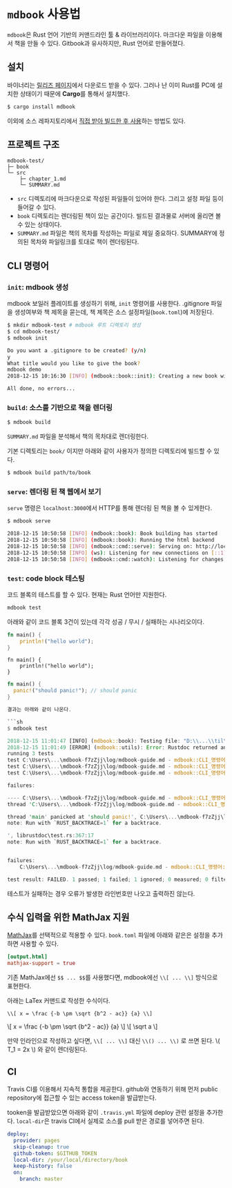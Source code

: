 # `mdbook` 사용법

`mdbook`은 Rust 언어 기반의 커맨드라인 툴 & 라이브러리이다. 마크다운 파일을 이용해서 책을 만들 수 있다. Gitbook과 유사하지만, Rust 언어로 만들어졌다.

## 설치

바이너리는 [릴리즈 페이지](https://github.com/rust-lang-nursery/mdBook/releases)에서 다운로드 받을 수 있다. 그러나 난 이미 Rust를 PC에 설치한 상태이기 때문에 **Cargo**를 통해서 설치했다. 

```sh
$ cargo install mdbook
```

이외에 소스 레파지토리에서 [직접 받아 빌드한 후 사용](https://rust-lang-nursery.github.io/mdBook/cli/index.html)하는 방법도 있다.

## 프로젝트 구조

```plain
mdbook-test/
├─ book
└─ src
    ├─ chapter_1.md
    └─ SUMMARY.md
```

* `src` 디렉토리에 마크다운으로 작성된 파일들이 있어야 한다. 그리고 설정 파일 등이 들어갈 수 있다.
* `book` 디렉토리는 렌더링된 책이 있는 공간이다. 빌드된 결과물로 서버에 올리면 볼 수 있는 상태이다.
* `SUMMARY.md` 파일은 책의 목차를 작성하는 파일로 제일 중요하다. SUMMARY에 정의된 목차와 파일링크를 토대로 책이 렌더링된다.

## CLI 명령어

### `init`: mdbook 생성

mdbook 보일러 플레이트를 생성하기 위해, `init` 명령어를 사용한다. .gitignore 파일을 생성여부와 책 제목을 묻는데, 책 제목은 소스 설정파일(`book.toml`)에 저장된다.

```sh
$ mkdir mdbook-test # mdbook 루트 디렉토리 생성
$ cd mdbook-test/
$ mdbook init

Do you want a .gitignore to be created? (y/n)
y
What title would you like to give the book?
mdbook demo
2018-12-15 10:16:30 [INFO] (mdbook::book::init): Creating a new book with stub content

All done, no errors...
```

### `build`: 소스를 기반으로 책을 렌더링

```sh
$ mdbook build
```

`SUMMARY.md` 파일을 분석해서 책의 목차대로 렌더링한다. 

기본 디렉토리는 `book/` 이지만 아래와 같이 사용자가 정의한 디렉토리에 빌드할 수 있다.

```sh
$ mdbook build path/to/book
```

### `serve`: 렌더링 된 책 웹에서 보기

`serve` 명령은 `localhost:3000`에서 HTTP를 통해 렌더링 된 책을 볼 수 있게한다.

```sh
$ mdbook serve

2018-12-15 10:50:58 [INFO] (mdbook::book): Book building has started
2018-12-15 10:50:58 [INFO] (mdbook::book): Running the html backend
2018-12-15 10:50:58 [INFO] (mdbook::cmd::serve): Serving on: http://localhost:3000
2018-12-15 10:50:58 [INFO] (ws): Listening for new connections on [::1]:3001.
2018-12-15 10:50:58 [INFO] (mdbook::cmd::watch): Listening for changes...
```

### `test`: code block 테스팅

코드 블록의 테스트를 할 수 있다. 현재는 Rust 언어만 지원한다.

```sh
mdbook test
```

아래와 같이 코드 블록 3건이 있는데 각각 성공 / 무시 / 실패하는 시나리오이다.

```rust
fn main() {
    println!("hello world");
}
```

```rust, ignore
fn main() {
    println!("hello world");
}
```

```rust
fn main() {
  panic!("should panic!"); // should panic
}

결과는 아래와 같이 나온다.

```sh
$ mdbook test

2018-12-15 11:01:47 [INFO] (mdbook::book): Testing file: "D:\\...\\til\\src\\log/mdbook-guide.md"
2018-12-15 11:01:49 [ERROR] (mdbook::utils): Error: Rustdoc returned an error:
running 3 tests
test C:\Users\...\mdbook-f7zZjj\log/mdbook-guide.md - mdbook::CLI_명령어::test (line 92) ... ignored
test C:\Users\...\mdbook-f7zZjj\log/mdbook-guide.md - mdbook::CLI_명령어::test (line 99) ... FAILED
test C:\Users\...\mdbook-f7zZjj\log/mdbook-guide.md - mdbook::CLI_명령어::test (line 85) ... ok

failures:

---- C:\Users\...\mdbook-f7zZjj\log/mdbook-guide.md - mdbook::CLI_명령어::test (line 99) stdout ----
thread 'C:\Users\...\mdbook-f7zZjj\log/mdbook-guide.md - mdbook::CLI_명령어::test (line 99)' panicked at 'test executable failed:

thread 'main' panicked at 'should panic!', C:\Users\...\mdbook-f7zZjj\log/mdbook-guide.md:3:3
note: Run with `RUST_BACKTRACE=1` for a backtrace.

', librustdoc\test.rs:367:17
note: Run with `RUST_BACKTRACE=1` for a backtrace.


failures:
    C:\Users\...\mdbook-f7zZjj\log/mdbook-guide.md - mdbook::CLI_명령어::test (line 99)

test result: FAILED. 1 passed; 1 failed; 1 ignored; 0 measured; 0 filtered out
```

테스트가 실패하는 경우 오류가 발생한 라인번호만 나오고 출력하진 않는다.

## 수식 입력을 위한 MathJax 지원

[MathJax](https://www.mathjax.org/)를 선택적으로 적용할 수 있다. `book.toml` 파일에 아래와 같은은 설정을 추가하면 사용할 수 있다.

```toml
[output.html]
mathjax-support = true
```

기존 MathJax에선 `$$ ... $$`를 사용했다면, mdbook에선 `\\[ ... \\]` 방식으로 표현한다.

아래는 LaTex 커맨드로 작성한 수식이다.

```plain
\\[ x = \frac {-b \pm \sqrt {b^2 - ac}} {a} \\]
```

\\[ x = \frac {-b \pm \sqrt {b^2 - ac}} {a} \\]
\\[ \sqrt a \\]

만약 인라인으로 작성하고 싶다면, `\\[ ... \\]` 대신 `\\() ... \\)` 로 쓰면 된다. \\( T_1 = 2x \\) 와 같이 렌더링된다.

## CI

Travis CI를 이용해서 지속적 통합을 제공한다. github와 연동하기 위해 먼저 public repository에 접근할 수 있는 access token을 발급받는다.

tooken을 발급받았으면 아래와 같이 `.travis.yml` 파일에 deploy 관련 설정을 추가한다. `local-dir`은 travis CI에서 실제로 소스를 pull 받은 경로를 넣어주면 된다.

```yml
deploy:
  provider: pages
  skip-cleanup: true
  github-token: $GITHUB_TOKEN
  local-dir: /your/local/directory/book
  keep-history: false
  on:
    branch: master
```